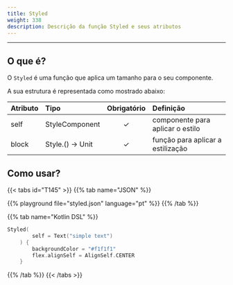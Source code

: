 ```yaml
---
title: Styled
weight: 338
description: Descrição da função Styled e seus atributos
---
```


---


## O que é?
O `Styled` é uma função que aplica um tamanho para o seu componente.

A sua estrutura é representada como mostrado abaixo:

| **Atributo** | **Tipo**                                                       | Obrigatório | **Definição**                                                                                                     |
| :----------- | :------------------------------------------------------------- | :---------: | :---------------------------------------------------------------------------------------------------------------- |
| self   | StyleComponent                                                |      ✓       | componente para aplicar o estilo |
| block   | Style.() -> Unit                                                |      ✓       | função para aplicar a estilização |


## Como usar?

{{< tabs id="T145" >}}
{{% tab name="JSON" %}}

<!-- json-playground:styled.json
{
  "_beagleComponent_" : "beagle:text",
  "text" : "simple text",
  "style" : {
    "backgroundColor" : "#f1f1f1",
    "flex" : {
      "alignSelf" : "CENTER"
    }
  }
}
-->

{{% playground file="styled.json" language="pt" %}}
{{% /tab %}}

{{% tab name="Kotlin DSL" %}}

```kotlin
Styled(
        self = Text("simple text")
    ) {
        backgroundColor = "#f1f1f1"
        flex.alignSelf = AlignSelf.CENTER
    }
```

{{% /tab %}}
{{< /tabs >}}
